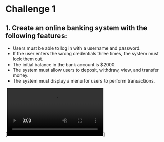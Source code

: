 # Challenge 1

## 1. Create an online banking system with the following features:

* Users must be able to log in with a username and password.
* If the user enters the wrong credentials three times, the system must lock them out.
* The initial balance in the bank account is $2000.
* The system must allow users to deposit, withdraw, view, and transfer money.
* The system must display a menu for users to perform transactions.

[![](Challenge_1_2/res/Screen_recording_20240105_003343.mp4)]
